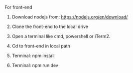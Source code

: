 For front-end

1. Download nodejs from: https://nodejs.org/en/download/

2. Clone the front-end to the local drive

3. Open a terminal like cmd, powershell or iTerm2.

4. Cd to front-end in local path

5. Terminal: npm install

6. Terminal: npm run dev